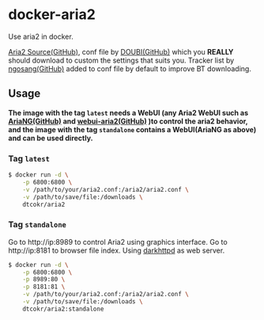 # docker-aria2
Use aria2 in docker. 

[Aria2 Source(GitHub)](https://aria2.github.io/), conf file by [DOUBI(GitHub)](https://raw.githubusercontent.com/ToyoDAdoubi/doubi/master/other/Aria2/aria2.conf) which you **REALLY** should download to custom the settings that suits you. Tracker list by [ngosang(GitHub)](https://github.com/ngosang/trackerslist) added to conf file by default to improve BT downloading.

## Usage
**The image with the tag `latest` needs a WebUI (any Aria2 WebUI such as [AriaNG(GitHub)](https://github.com/mayswind/AriaNg) and [webui-aria2(GitHub)](https://github.com/ziahamza/webui-aria2) )to control the aria2 behavior, and the image with the tag `standalone` contains a WebUI(AriaNG as above) and can be used directly.**

### Tag `latest`
```sh
$ docker run -d \
    -p 6800:6800 \
    -v /path/to/your/aria2.conf:/aria2/aria2.conf \
    -v /path/to/save/file:/downloads \
    dtcokr/aria2
```

### Tag `standalone`
Go to http://ip:8989 to control Aria2 using graphics interface. Go to http://ip:8181 to browser file index. Using [darkhttpd](https://unix4lyfe.org/darkhttpd/) as web server.

```sh
$ docker run -d \
    -p 6800:6800 \
    -p 8989:80 \
    -p 8181:81 \
    -v /path/to/your/aria2.conf:/aria2/aria2.conf \
    -v /path/to/save/file:/downloads \
    dtcokr/aria2:standalone
```


